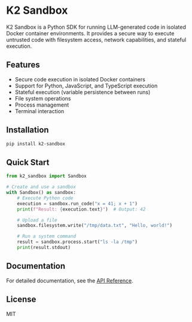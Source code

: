 # K2 Sandbox

K2 Sandbox is a Python SDK for running LLM-generated code in isolated Docker container environments. It provides a secure way to execute untrusted code with filesystem access, network capabilities, and stateful execution.

## Features

- Secure code execution in isolated Docker containers
- Support for Python, JavaScript, and TypeScript execution
- Stateful execution (variable persistence between runs)
- File system operations
- Process management
- Terminal interaction

## Installation

```bash
pip install k2-sandbox
```

## Quick Start

```python
from k2_sandbox import Sandbox

# Create and use a sandbox
with Sandbox() as sandbox:
    # Execute Python code
    execution = sandbox.run_code("x = 41; x + 1")
    print(f"Result: {execution.text}")  # Output: 42

    # Upload a file
    sandbox.filesystem.write("/tmp/data.txt", "Hello, world!")

    # Run a system command
    result = sandbox.process.start("ls -la /tmp")
    print(result.stdout)
```

## Documentation

For detailed documentation, see the [API Reference](docs/api_reference.md).

## License

MIT
